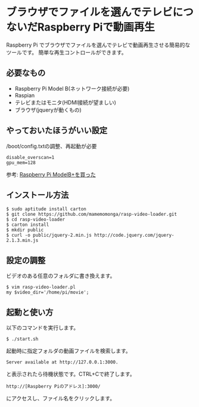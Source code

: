 # ブラウザでファイルを選んでテレビにつないだRaspberry Piで動画再生

Raspberry Pi でブラウザでファイルを選んでテレビで動画再生させる簡易的なツールです。
簡単な再生コントロールができます。

## 必要なもの

* Raspberry Pi Model B(ネットワーク接続が必要)
* Raspian
* テレビまたはモニタ(HDMI接続が望ましい)
* ブラウザ(jqueryが動くもの)

## やっておいたほうがいい設定

/boot/config.txtの調整、再起動が必要

	disable_overscan=1
	gpu_mem=128

参考: [Raspberry Pi ModelB+を買った](http://blog.mamemomonga.com/2015/01/raspberry-pi-modelb.html)

## インストール方法

	$ sudo aptitude install carton
	$ git clone https://github.com/mamemomonga/rasp-video-loader.git
	$ cd rasp-video-loader
	$ carton install
	$ mkdir public
	$ curl -o public/jquery-2.min.js http://code.jquery.com/jquery-2.1.3.min.js

## 設定の調整

ビデオのある任意のフォルダに書き換えます。

	$ vim rasp-video-loader.pl
	my $video_dir='/home/pi/movie';

## 起動と使い方

以下のコマンドを実行します。

	$ ./start.sh

起動時に指定フォルダの動画ファイルを検索します。

	Server available at http://127.0.0.1:3000.

と表示されたら待機状態です。CTRL+Cで終了します。

	http://[Raspberry Piのアドレス]:3000/

にアクセスし、ファイル名をクリックします。

